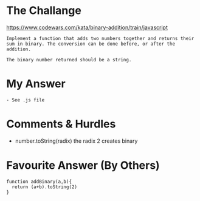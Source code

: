 # The Challange

https://www.codewars.com/kata/binary-addition/train/javascript

```
Implement a function that adds two numbers together and returns their sum in binary. The conversion can be done before, or after the addition.

The binary number returned should be a string.
```

# My Answer

```
- See .js file
```

# Comments & Hurdles

- number.toString(radix) the radix 2 creates binary

# Favourite Answer (By Others)

```
function addBinary(a,b){
  return (a+b).toString(2)
}
```
